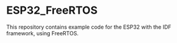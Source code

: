 # ESP32_FreeRTOS
 This repository contains example code for the ESP32 with the IDF framework, using FreeRTOS.
